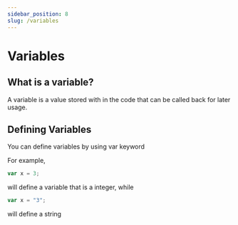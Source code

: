 ```yaml
---
sidebar_position: 8
slug: /variables
---
```


# Variables
## What is a variable?
A variable is a value stored with in the code that can be called back for later usage.
## Defining Variables

You can define variables by using var keyword

For example,

```jsx
var x = 3;
```
will define a variable that is a integer, while

```jsx
var x = "3";
```
will define a string
